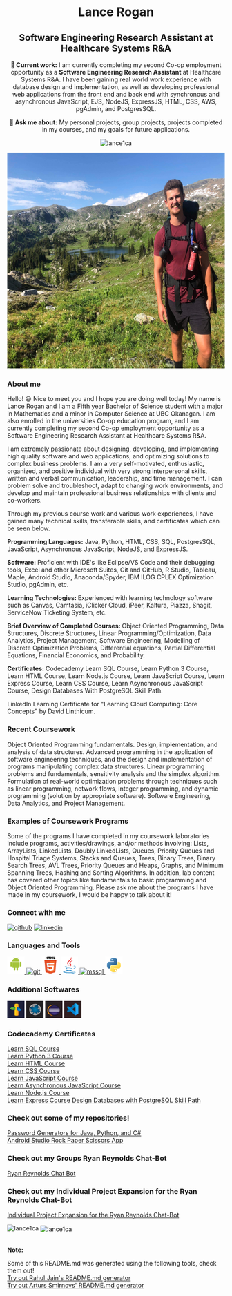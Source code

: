 <h1 align="center"> Lance Rogan </h1>
<h2 align="center"> Software Engineering Research Assistant at Healthcare Systems R&A</h2>
<p align="center">
<b>🌱 Current work:</b> I am currently completing my second Co-op employment opportunity as a <b>Software Engineering Research Assistant</b> at Healthcare Systems R&A. I have been gaining real world work experience with database design and implementation, as well as developing professional web applications from the front end and back end with synchronous and asynchronous JavaScript, EJS, NodeJS, ExpressJS, HTML, CSS, AWS, pgAdmin, and PostgresSQL. </p>
<p align="center">
  <b>💬 Ask me about:</b> My personal projects, group projects, projects completed in my courses, and my goals for future applications.
  </p>
<p align="center"> <img src="https://komarev.com/ghpvc/?username=lance1ca&label=Profile%20views&color=0e75b6&style=flat" alt="lance1ca" /> </p>

<p align="center"><img src="https://github.com/lance1ca/lance1ca/blob/main/images/LR%20-%20Hiking.jpeg" alt="hiking" width="700" height="500" /></p>

<h3>About me</h3>
<p>
  
Hello! 😃 Nice to meet you and I hope you are doing well today! My name is Lance Rogan and I am a Fifth year Bachelor of Science student with a major in Mathematics and a minor in Computer Science at UBC Okanagan. I am also enrolled in the universities Co-op education program, and I am currently completing my second Co-op employment opportunity as a Software Engineering Research Assistant at Healthcare Systems R&A.

I am extremely passionate about designing, developing, and implementing high quality software and web applications, and optimizing solutions to complex business problems. I am a very self-motivated, enthusiastic, organized, and positive individual with very strong interpersonal skills, written and verbal communication, leadership, and time management. I can problem solve and troubleshoot, adapt to changing work environments, and develop and maintain professional business relationships with clients and co-workers.

Through my previous course work and various work experiences, I have gained many technical skills, transferable skills, and certificates which can be seen below.

<b>Programming Languages:</b>
Java, Python, HTML, CSS, SQL, PostgresSQL, JavaScript, Asynchronous JavaScript, NodeJS, and ExpressJS.

<b>Software: </b>
Proficient with IDE's like Eclipse/VS Code and their debugging tools, Excel and other Microsoft Suites, Git and GitHub, R Studio, Tableau, Maple, Android Studio, Anaconda/Spyder, IBM ILOG CPLEX Optimization Studio, pgAdmin, etc.

<b>Learning Technologies: </b>
Experienced with learning technology software such as Canvas, Camtasia, iClicker Cloud, iPeer, Kaltura, Piazza, Snagit, ServiceNow Ticketing System, etc.

<b>Brief Overview of Completed Courses: </b>
Object Oriented Programming, Data Structures, Discrete Structures, Linear Programming/Optimization, Data Analytics, Project Management, Software Engineering, Modelling of Discrete Optimization Problems, Differential equations, Partial Differential Equations, Financial Economics, and Probability.

<b>Certificates: </b>
Codecademy Learn SQL Course, Learn Python 3 Course, Learn HTML Course, Learn Node.js Course, Learn JavaScript Course, Learn Express Course, Learn CSS Course, Learn Asynchronous JavaScript Course, Design Databases With PostgreSQL Skill Path. 

LinkedIn Learning Certificate for "Learning Cloud Computing: Core Concepts" by David Linthicum.

</p>


<h3>Recent Coursework</h3>
<p>
  
Object Oriented Programming fundamentals. Design, implementation, and analysis of data structures. Advanced programming in the application of software engineering techniques, and the design and implementation of programs manipulating complex data structures. Linear programming problems and fundamentals, sensitivity analysis and the simplex algorithm. Formulation of real-world optimization problems through techniques such as linear programming, network flows, integer programming, and dynamic programming (solution by appropriate software). Software Engineering, Data Analytics, and Project Management.

</p>

<h3>Examples of Coursework Programs</h3>
<p>
  
Some of the programs I have completed in my coursework laboratories include programs, activities/drawings, and/or methods involving: Lists, ArrayLists, LinkedLists, Doubly LinkedLists, Queues, Priority Queues and Hospital Triage Systems, Stacks and Queues, Trees, Binary Trees, Binary Search Trees, AVL Trees, Priority Queues and Heaps, Graphs, and Minimum Spanning Trees, Hashing and Sorting Algorithms. In addition, lab content has covered other topics like fundamentals to basic programming and Object Oriented Programming. Please ask me about the programs I have made in my coursework, I would be happy to talk about it!

</p>

<h3 align="left">Connect with me</h3>

[<img src='https://cdn.jsdelivr.net/npm/simple-icons@3.0.1/icons/github.svg' alt='github' height='40'>](https://github.com/lance1ca)  [<img src='https://raw.githubusercontent.com/rahuldkjain/github-profile-readme-generator/master/src/images/icons/Social/linked-in-alt.svg' alt='linkedin' height='40'>](https://www.linkedin.com/in/lance-rogan/)  

<h3 align="left">Languages and Tools</h3>
<p align="left"> <a href="https://developer.android.com" target="_blank" rel="noreferrer"> <img src="https://raw.githubusercontent.com/devicons/devicon/master/icons/android/android-original-wordmark.svg" alt="android" width="40" height="40"/> </a> <a href="https://git-scm.com/" target="_blank" rel="noreferrer"> <img src="https://www.vectorlogo.zone/logos/git-scm/git-scm-icon.svg" alt="git" width="40" height="40"/> </a> <a href="https://www.w3.org/html/" target="_blank" rel="noreferrer"> <img src="https://raw.githubusercontent.com/devicons/devicon/master/icons/html5/html5-original-wordmark.svg" alt="html5" width="40" height="40"/> </a> <a href="https://www.java.com" target="_blank" rel="noreferrer"> <img src="https://raw.githubusercontent.com/devicons/devicon/master/icons/java/java-original.svg" alt="java" width="40" height="40"/> </a> <a href="https://www.microsoft.com/en-us/sql-server" target="_blank" rel="noreferrer"> <img src="https://www.svgrepo.com/show/303229/microsoft-sql-server-logo.svg" alt="mssql" width="40" height="40"/> </a> <a href="https://www.python.org" target="_blank" rel="noreferrer"> <img src="https://raw.githubusercontent.com/devicons/devicon/master/icons/python/python-original.svg" alt="python" width="40" height="40"/> </a> </p>


<h3 align="left">Additional Softwares</h3>
<p align="left">
<a href="https://www.ibm.com/ca-en/products/ilog-cplex-optimization-studio" target="_blank" rel="noreferrer"><img src="https://github.com/lance1ca/lance1ca/blob/main/images/IBM_ILOG_CPLEX.png" alt="IBM" width="40" height="40"/></a> <a href="https://www.maplesoft.com/" target="_blank" rel="noreferrer"><img src="https://github.com/lance1ca/lance1ca/blob/main/images/Maple.png" alt="maple" width="40" height="40"/></a> <a href="https://www.eclipse.org/ide/" target="_blank" rel="noreferrer"><img src="https://github.com/lance1ca/lance1ca/blob/main/images/Eclipse.png" alt="eclipse" width="40" height="40"/></a> <a href="https://code.visualstudio.com/" target="_blank" rel="noreferrer"><img src="https://github.com/lance1ca/lance1ca/blob/main/images/VS.png" alt="vs" width="40" height="40"/></a> 
  
  <h3 align="left">Codecademy Certificates</h3>

  <a href="https://github.com/lance1ca/lance1ca/blob/main/images/Learn%20SQL%20Course%20-%20Lance%20Rogan%20_%20Codecademy.pdf">Learn SQL Course</a>
    <br>
  <a href="https://github.com/lance1ca/lance1ca/blob/main/images/Learn%20Python%203%20-%20Lance%20Rogan%20-%20Codecademy.pdf">Learn Python 3 Course</a>
 <br>
  <a href="https://github.com/lance1ca/lance1ca/blob/main/images/Learn%20HTML%20-%20Lance%20Rogan%20-%20Codecademy.pdf">Learn HTML Course</a>
  <br>
  <a href="https://github.com/lance1ca/lance1ca/blob/main/images/Learn%20CSS%20Course%20Certificate.pdf">Learn CSS Course</a>
 <br>
  <a href="https://github.com/lance1ca/lance1ca/blob/main/images/Learn%20JavaScript%20Course%20Certificate.pdf">Learn JavaScript Course</a>
   <br>
  <a href="https://github.com/lance1ca/lance1ca/blob/main/images/Learn%20Asynchronous%20JavaScriptCourse%20Certificate.pdf">Learn Asynchronous JavaScript Course</a>
   <br>
  <a href="https://github.com/lance1ca/lance1ca/blob/main/images/Learn%20NodeJS%20Course%20Certificate.pdf">Learn Node.js Course</a>
   <br>
  <a href="https://github.com/lance1ca/lance1ca/blob/main/images/Learn%20ExpressJS%20Course%20Certificate.pdf">Learn Express Course</a>
  <a href="https://github.com/lance1ca/lance1ca/blob/main/images/Design%20Databases%20With%20PostgreSQL%20_%20Codecademy.pdf">Design Databases with PostgreSQL Skill Path</a>
  <br>
  
  
  
   <h3 align="left">Check out some of my repositories!</h3>
  <a href="https://github.com/lance1ca/Password-Generators">Password Generators for Java, Python, and C#</a>
  <br>
  <a href="https://github.com/lance1ca/RockPaperScissorsApp">Android Studio Rock Paper Scissors App</a>
 
  <h3 align="left">Check out my Groups Ryan Reynolds Chat-Bot</h3>
 <a href="https://github.com/Cosc310Group10/ChatBot">Ryan Reynolds Chat Bot</a>
  
  <h3 align="left">Check out my Individual Project Expansion for the Ryan Reynolds Chat-Bot</h3>
 <a href="https://github.com/lance1ca/Chat-Bot">Individual Project Expansion for the Ryan Reynolds Chat-Bot</a>
  
  
</p>

<p><img align="left" src="https://github-readme-stats.vercel.app/api/top-langs?username=lance1ca&show_icons=true&locale=en&layout=compact" alt="lance1ca" /></p>

<p>&nbsp;<img align="center" src="https://github-readme-stats.vercel.app/api?username=lance1ca&show_icons=true&locale=en" alt="lance1ca" /></p>

<br>
<b>Note:</b>
<p>Some of this README.md was generated using the following tools, check them out!<br>
<a href="https://github.com/rahuldkjain/github-profile-readme-generator">Try out Rahul Jain's README.md generator</a> <br>
<a href="https://github.com/arturssmirnovs/github-profile-readme-generator">Try out Arturs Smirnovs' README.md generator</a></p>
